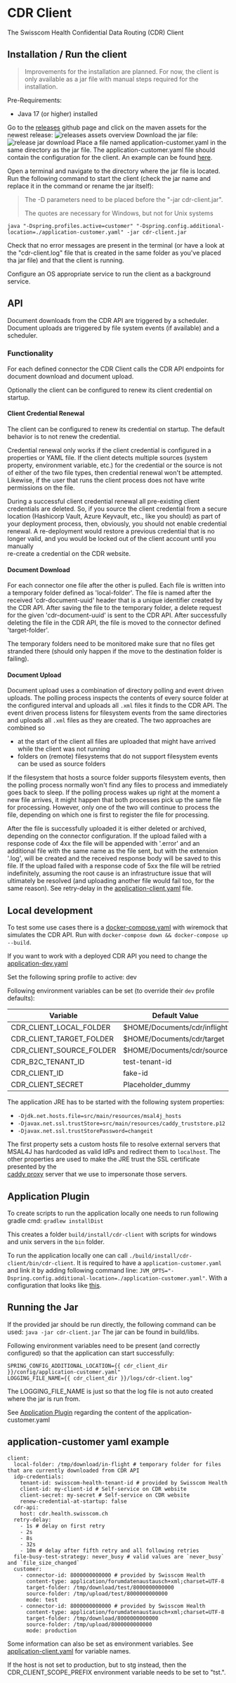 # CDR Client
The Swisscom Health Confidential Data Routing (CDR) Client

## Installation / Run the client
> Improvements for the installation are planned. For now, the client is only available as a jar file with manual steps 
> required for the installation.

Pre-Requirements:
* Java 17 (or higher) installed

Go to the [releases](https://github.com/swisscom/cdr-client/releases) github page and click on the maven assets for the newest release:
![releases assets overview](./installation/releases-overview.png)
Download the jar file:
![release jar download](./installation/single-release-overview.png)
Place a file named application-customer.yaml in the same directory as the jar file.
The application-customer.yaml file should contain the configuration for the client. 
An example can be found [here](#application-customer-yaml-example).

Open a terminal and navigate to the directory where the jar file is located.
Run the following command to start the client (check the jar name and replace it in the command or rename the jar 
itself):
> The -D parameters need to be placed before the "-jar cdr-client.jar".<p>
> The quotes are necessary for Windows, but not for Unix systems
```shell
java "-Dspring.profiles.active=customer" "-Dspring.config.additional-location=./application-customer.yaml" -jar cdr-client.jar
```

Check that no error messages are present in the terminal (or have a look at the "cdr-client.log" file that is created 
in the same folder as you've placed tha jar file) and that the client is running.

Configure an OS appropriate service to run the client as a background service.

## API

Document downloads from the CDR API are triggered by a scheduler. Document uploads are triggered by file system 
events (if available) and a scheduler.

### Functionality
For each defined connector the CDR Client calls the CDR API endpoints for document download and document upload.

Optionally the client can be configured to renew its client credential on startup.

#### Client Credential Renewal

The client can be configured to renew its credential on startup. The default behavior is to not renew the credential.

Credential renewal only works if the client credential is configured in a properties or YAML file. If the client 
detects multiple sources (system property, environment variable, etc.) for the credential or the source is not of 
either of the two file types, then credential renewal won't be attempted. Likewise, if the user that runs the client 
process does not have write permissions on the file.

During a successful client credential renewal all pre-existing client credentials are deleted. So, if you source the 
client credential from a secure location (Hashicorp Vault, Azure Keyvault, etc., like you should) as part of your 
deployment process, then, obviously, you should not enable credential renewal. A re-deployment would restore a 
previous  credential that is no longer valid, and you would be locked out of the client account until you manually  
re-create a credential on the CDR website.

#### Document Download

For each connector one file after the other is pulled. Each file is written into a temporary folder defined as 'local-folder'.
The file is named after the received 'cdr-document-uuid' header that is a unique identifier created by the CDR API.
After saving the file to the temporary folder, a delete request for the given 'cdr-document-uuid' is sent to the CDR API.
After successfully deleting the file in the CDR API, the file is moved to the connector defined 'target-folder'.

The temporary folders need to be monitored make sure that no files get stranded there (should only happen if the move
to the destination folder is failing).

#### Document Upload

Document upload uses a combination of directory polling and event driven uploads. The polling process inspects the 
contents of every source folder at the configured interval and uploads all `.xml` files it finds to the CDR API. The 
event driven process listens for filesystem events from the same directories and uploads all `.xml` files as they 
are created. The two approaches are combined so

* at the start of the client all files are uploaded that might have arrived while the client was not running
* folders on (remote) filesystems that do not support filesystem events can be used as source folders

If the filesystem that hosts a source folder supports filesystem events, then the polling process normally won't find 
any files to process and immediately goes back to sleep. If the polling process wakes up right at the moment a new file 
arrives, it might happen that both processes pick up the same file for processing. However, only one of the two will 
continue to process the file, depending on which one is first to register the file for processing.

After the file is successfully uploaded it is either deleted or archived, depending on the connector configuration.
If the upload failed with a response code of 4xx the file will be appended with '.error' and an additional file with
the same name as the file sent, but with
the extension '.log', will be created and the received response body will be saved to this file.
If the upload failed with a response code of 5xx the file will be retried indefinitely, assuming the root cause is 
an infrastructure issue that will ultimately be resolved (and uploading another file would fail too, for the same 
reason). See retry-delay in the [application-client.yaml](./src/main/resources/config/application-client.yaml) file.

## Local development
To test some use cases there is a [docker-compose.yaml](./docker-compose/docker-compose.yaml) with wiremock that 
simulates the CDR API. Run with ```docker-compose down && docker-compose up --build```.

If you want to work with a deployed CDR API you need to change the [application-dev.yaml](./src/main/resources/config/application-dev.yaml)

Set the following spring profile to active: dev

Following environment variables can be set (to override their `dev` profile defaults):

| Variable                 | Default Value                |
|--------------------------|------------------------------|
| CDR_CLIENT_LOCAL_FOLDER  | $HOME/Documents/cdr/inflight |
| CDR_CLIENT_TARGET_FOLDER | $HOME/Documents/cdr/target   |
| CDR_CLIENT_SOURCE_FOLDER | $HOME/Documents/cdr/source   |
| CDR_B2C_TENANT_ID        | test-tenant-id               |
| CDR_CLIENT_ID            | fake-id                      |
| CDR_CLIENT_SECRET        | Placeholder_dummy            |

The application JRE has to be started with the following system properties:

* `-Djdk.net.hosts.file=src/main/resources/msal4j_hosts`
* `-Djavax.net.ssl.trustStore=src/main/resources/caddy_truststore.p12`
* `-Djavax.net.ssl.trustStorePassword=changeit`

The first property sets a custom hosts file to resolve external servers that MSAL4J has hardcoded as valid IdPs and 
redirect them to `localhost`. The other properties are used to make the JRE trust the SSL certificate presented by the  
[caddy proxy](https://caddyserver.com/) server that we use to impersonate those servers. 

## Application Plugin
To create scripts to run the application locally one needs to run following gradle cmd: ```gradlew installDist```

This creates a folder ```build/install/cdr-client``` with scripts for windows and unix servers in the ```bin``` folder.

To run the application locally one can call ```./build/install/cdr-client/bin/cdr-client```. It is required to have a ```application-customer.yaml``` and link it by adding following command line: ```JVM_OPTS="-Dspring.config.additional-location=./application-customer.yaml"```.
With a configuration that looks like [this](#application-customer-yaml-example).

## Running the Jar
If the provided jar should be run directly, the following command can be used:
```java -jar cdr-client.jar```
The jar can be found in build/libs.

Following environment variables need to be present (and correctly configured) so that the application can start successfully:
```
SPRING_CONFIG_ADDITIONAL_LOCATION={{ cdr_client_dir }}/config/application-customer.yaml"
LOGGING_FILE_NAME={{ cdr_client_dir }}/logs/cdr-client.log"
```
The LOGGING_FILE_NAME is just so that the log file is not auto created where the jar is run from.

See [Application Plugin](#application-plugin) regarding the content of the application-customer.yaml

## application-customer yaml example
```
client:
  local-folder: /tmp/download/in-flight # temporary folder for files that are currently downloaded from CDR API
  idp-credentials:
    tenant-id: swisscom-health-tenant-id # provided by Swisscom Health
    client-id: my-client-id # Self-service on CDR website
    client-secret: my-secret # Self-service on CDR website
    renew-credential-at-startup: false
  cdr-api:
    host: cdr.health.swisscom.ch
  retry-delay: 
    - 1s # delay on first retry
    - 2s
    - 8s
    - 32s
    - 10m # delay after fifth retry and all following retries
  file-busy-test-strategy: never_busy # valid values are `never_busy` and `file_size_changed`
  customer:
    - connector-id: 8000000000000 # provided by Swisscom Health
      content-type: application/forumdatenaustausch+xml;charset=UTF-8
      target-folder: /tmp/download/test/8000000000000
      source-folder: /tmp/upload/test/8000000000000
      mode: test
    - connector-id: 8000000000000 # provided by Swisscom Health
      content-type: application/forumdatenaustausch+xml;charset=UTF-8
      target-folder: /tmp/download/8000000000000
      source-folder: /tmp/upload/8000000000000
      mode: production
```

Some information can also be set as environment variables. See [application-client.yaml](./src/main/resources/config/application-client.yaml) for variable names.

If the host is not set to production, but to stg instead, then the CDR_CLIENT_SCOPE_PREFIX environment variable needs to be set to "tst.".
